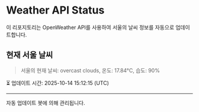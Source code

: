 
# Weather API Status

이 리포지토리는 OpenWeather API를 사용하여 서울의 날씨 정보를 자동으로 업데이트합니다.

## 현재 서울 날씨
> 서울의 현재 날씨: overcast clouds, 온도: 17.84°C, 습도: 90%

⏳ 업데이트 시간: 2025-10-14 15:12:15 (UTC)

---
자동 업데이트 봇에 의해 관리됩니다.
